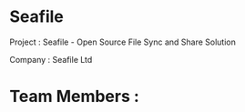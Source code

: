 # Seafile

Project : Seafile - Open Source File Sync and Share Solution

Company : Seafile Ltd

# Team Members :

 	

